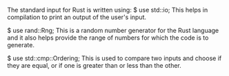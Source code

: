 The standard input for Rust is written using:
$ use std::io;
This helps in compilation to print an output of the user's input.

$ use rand::Rng;
This is a random number generator for the Rust language and it also helps provide the range of numbers for which the code is to generate.

$ use std::cmp::Ordering;
This is used to compare two inputs and choose if they are equal, or if one is greater than or less than the other.
